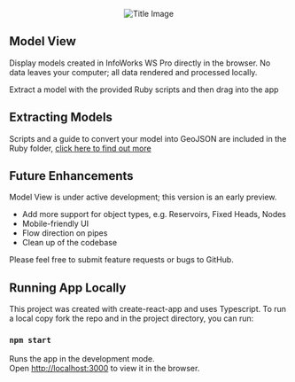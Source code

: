 <p align="center">
  <img src="https://raw.githubusercontent.com/modelcreate/model-view/master/ModelViewPreview.gif" alt="Title Image"/>
</p>

## Model View
Display models created in InfoWorks WS Pro directly in the browser. No data leaves your computer; all data rendered and processed locally.

Extract a model with the provided Ruby scripts and then drag into the app

## Extracting Models

Scripts and a guide to convert your model into GeoJSON are included in the Ruby folder, [click here to find out more](https://github.com/modelcreate/model-view/tree/master/ruby/)

## Future Enhancements
Model View is under active development; this version is an early preview.

* Add more support for object types, e.g. Reservoirs, Fixed Heads, Nodes
* Mobile-friendly UI
* Flow direction on pipes
* Clean up of the codebase

Please feel free to submit feature requests or bugs to GitHub.

## Running App Locally

This project was created with create-react-app and uses Typescript. To run a local copy fork the repo and in the project directory, you can run:

### `npm start`

Runs the app in the development mode.<br>
Open [http://localhost:3000](http://localhost:3000) to view it in the browser.